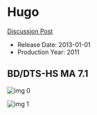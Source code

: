 # Hugo

[Discussion Post](https://www.avsforum.com/threads/bass-eq-for-filtered-movies.2995212/post-56815330)

* Release Date: 2013-01-01
* Production Year: 2011

## BD/DTS-HS MA 7.1

![img 0](https://i.imgur.com/TMRBORD.jpg)

![img 1](https://i.imgur.com/ym9Q0uI.png)

